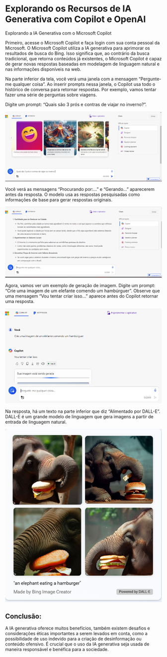 # Explorando os Recursos de IA Generativa com Copilot e OpenAI 

Explorando a IA Generativa com o Microsoft Copilot

Primeiro, acesse o Microsoft Copilot e faça login com sua conta pessoal da Microsoft. O Microsoft Copilot utiliza a IA generativa para aprimorar os resultados de busca do Bing. Isso significa que, ao contrário da busca tradicional, que retorna conteúdos já existentes, o Microsoft Copilot é capaz de gerar novas respostas baseadas em modelagem de linguagem natural e nas informações disponíveis na web.

Na parte inferior da tela, você verá uma janela com a mensagem “Pergunte-me qualquer coisa”. Ao inserir prompts nessa janela, o Copilot usa todo o histórico de conversa para retornar respostas. Por exemplo, vamos tentar fazer uma série de perguntas sobre viagens.

Digite um prompt: “Quais são 3 prós e contras de viajar no inverno?”. 

![alt text](Inputs/2024-04-12_01-07.png)


Você verá as mensagens “Procurando por:…” e “Gerando…” aparecerem antes da resposta. O modelo usa as respostas pesquisadas como informações de base para gerar respostas originais. 

![alt text](Output/2024-04-12_01-11.png)

Agora, vamos ver um exemplo de geração de imagem. Digite um prompt: “Crie uma imagem de um elefante comendo um hambúrguer”. Observe que uma mensagem “Vou tentar criar isso…” aparece antes do Copilot retornar uma resposta.

![alt text](Inputs/2024-04-12_01-15.png)

Na resposta, há um texto na parte inferior que diz “Alimentado por DALL-E”. DALL-E é um grande modelo de linguagem que gera imagens a partir de entrada de linguagem natural.


![alt text](Output/dall-e-elephant.png)


## Conclusão:

A IA generativa oferece muitos benefícios, também existem desafios e considerações éticas importantes a serem levados em conta, como a possibilidade de uso indevido para a criação de desinformação ou conteúdo ofensivo. É crucial que o uso da IA generativa seja usada de maneira responsável e benéfica para a sociedade.